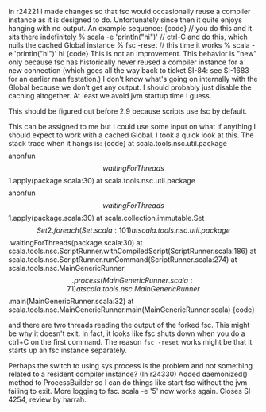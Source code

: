 In r24221 I made changes so that fsc would occasionally reuse a compiler instance as it is designed to do.  Unfortunately since then it quite enjoys hanging with no output.  An example sequence:
{code}
// you do this and it sits there indefinitely
% scala -e 'println("hi")'
// ctrl-C and do this, which nulls the cached Global instance
% fsc -reset
// this time it works
% scala -e 'println("hi")'
hi
{code}
This is not an improvement.  This behavior is "new" only because fsc has historically never reused a compiler instance for a new connection (which goes all the way back to ticket SI-84: see SI-1683 for an earlier manifestation.) I don't know what's going on internally with the Global because we don't get any output.  I should probably just disable the caching altogether.  At least we avoid jvm startup time I guess.

This should be figured out before 2.9 because scripts use fsc by default.

This can be assigned to me but I could use some input on what if anything I should expect to work with a cached Global.
I took a quick look at this.  The stack trace when it hangs is:
{code}
        at scala.tools.nsc.util.package$$$$anonfun$$waitingForThreads$$1.apply(package.scala:30)
        at scala.tools.nsc.util.package$$$$anonfun$$waitingForThreads$$1.apply(package.scala:30)
        at scala.collection.immutable.Set$$Set2.foreach(Set.scala:101)
        at scala.tools.nsc.util.package$$.waitingForThreads(package.scala:30)
        at scala.tools.nsc.ScriptRunner.withCompiledScript(ScriptRunner.scala:186)
        at scala.tools.nsc.ScriptRunner.runCommand(ScriptRunner.scala:274)
        at scala.tools.nsc.MainGenericRunner$$.process(MainGenericRunner.scala:71)
        at scala.tools.nsc.MainGenericRunner$$.main(MainGenericRunner.scala:32)
        at scala.tools.nsc.MainGenericRunner.main(MainGenericRunner.scala)
{code}

and there are two threads reading the output of the forked fsc.  This might be why it doesn't exit.  In fact, it looks like fsc shuts down when you do a ctrl+C on the first command.  The reason `fsc -reset` works might be that it starts up an fsc instance separately.

Perhaps the switch to using sys.process is the problem and not something related to a resident compiler instance?
(In r24330) Added daemonized() method to ProcessBuilder so I can do things like
start fsc without the jvm failing to exit.  More logging to fsc.
scala -e '5' now works again.  Closes SI-4254, review by harrah.
